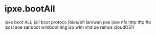 # ipxe.bootAll
ipxe boot ALL (all boot protoco [bios/efi lan/wan pxe ipxe nfs http tftp ftp iscsi aoe sanboot wimboot img iso wim vhd pe ramos cloudOS])
